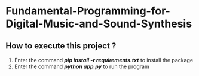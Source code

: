 # Fundamental-Programming-for-Digital-Music-and-Sound-Synthesis
## How to execute this project ?
1. Enter the command ***pip install -r requirements.txt*** to install the package
2. Enter the command ***python app.py*** to run the program
